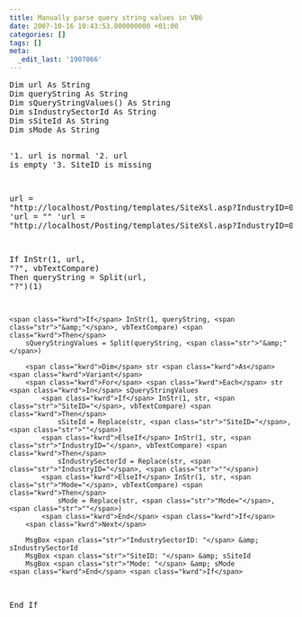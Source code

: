 ```yaml
---
title: Manually parse query string values in VB6
date: 2007-10-16 10:43:53.000000000 +01:00
categories: []
tags: []
meta:
  _edit_last: '1907066'
---
```

<p><!-- code formatted by http://manoli.net/csharpformat/ --></p>
<pre>
<span class="kwrd">Dim</span> url <span class="kwrd">As</span> <span class="kwrd">String</span>
<span class="kwrd">Dim</span> queryString <span class="kwrd">As</span> <span class="kwrd">String</span>
<span class="kwrd">Dim</span> sQueryStringValues() <span class="kwrd">As</span> <span class="kwrd">String</span>
<span class="kwrd">Dim</span> sIndustrySectorId <span class="kwrd">As</span> <span class="kwrd">String</span>
<span class="kwrd">Dim</span> sSiteId <span class="kwrd">As</span> <span class="kwrd">String</span>
<span class="kwrd">Dim</span> sMode <span class="kwrd">As</span> <span class="kwrd">String</span>

<span class="rem">'1. url is normal</span>
<span class="rem">'2. url is empty</span>
<span class="rem">'3. SiteID is missing</span>

url = <span class="str">"http://localhost/Posting/templates/SiteXsl.asp?IndustryID=0&amp;SiteID=4&amp;Mode=4"</span>
<span class="rem">'url = ""</span>
<span class="rem">'url = "http://localhost/Posting/templates/SiteXsl.asp?IndustryID=0&amp;Mode=4"</span>

<span class="kwrd">If</span> InStr(1, url, <span class="str">"?"</span>, vbTextCompare) <span class="kwrd">Then</span>
    queryString = Split(url, <span class="str">"?"</span>)(1)

    <span class="kwrd">If</span> InStr(1, queryString, <span class="str">"&amp;"</span>, vbTextCompare) <span class="kwrd">Then</span>
        sQueryStringValues = Split(queryString, <span class="str">"&amp;"</span>)

        <span class="kwrd">Dim</span> str <span class="kwrd">As</span> <span class="kwrd">Variant</span>
        <span class="kwrd">For</span> <span class="kwrd">Each</span> str <span class="kwrd">In</span> sQueryStringValues
            <span class="kwrd">If</span> InStr(1, str, <span class="str">"SiteID="</span>, vbTextCompare) <span class="kwrd">Then</span>
                sSiteId = Replace(str, <span class="str">"SiteID="</span>, <span class="str">""</span>)
            <span class="kwrd">ElseIf</span> InStr(1, str, <span class="str">"IndustryID="</span>, vbTextCompare) <span class="kwrd">Then</span>
                sIndustrySectorId = Replace(str, <span class="str">"IndustryID="</span>, <span class="str">""</span>)
            <span class="kwrd">ElseIf</span> InStr(1, str, <span class="str">"Mode="</span>, vbTextCompare) <span class="kwrd">Then</span>
                sMode = Replace(str, <span class="str">"Mode="</span>, <span class="str">""</span>)
            <span class="kwrd">End</span> <span class="kwrd">If</span>
        <span class="kwrd">Next</span>

        MsgBox <span class="str">"IndustrySectorID: "</span> &amp; sIndustrySectorId
        MsgBox <span class="str">"SiteID: "</span> &amp; sSiteId
        MsgBox <span class="str">"Mode: "</span> &amp; sMode
    <span class="kwrd">End</span> <span class="kwrd">If</span>
<span class="kwrd">End</span> <span class="kwrd">If</span></pre>
